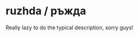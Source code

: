 # ruzhda / ръжда

<!--<p align="center"><img src="logo.jpg" alt="Rust Bulgarian Logo"></p>-->

Really lazy to do the typical description, sorry guys!